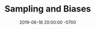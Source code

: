 ---
layout: posts
title:  "Sampling and Biases"
date:   2019-06-18 20:00:00 -0700
categories:
  - data_science
  - topsy-turvy
---